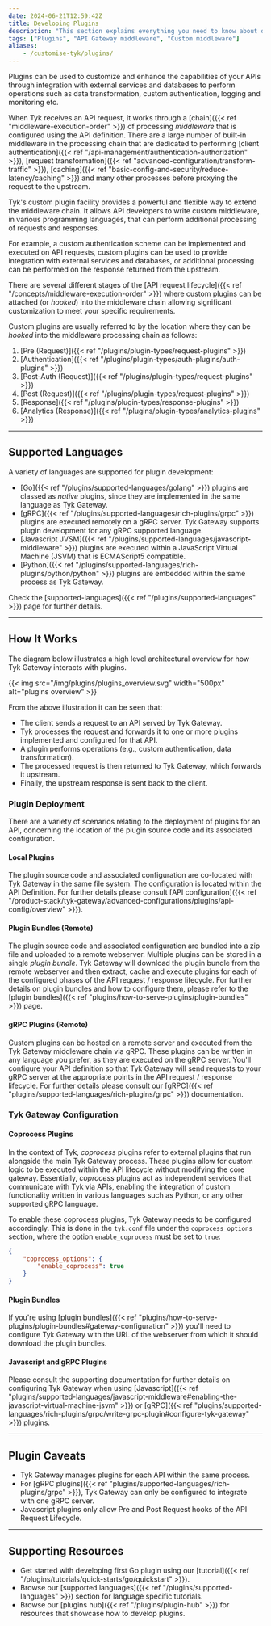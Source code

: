 ```yaml
---
date: 2024-06-21T12:59:42Z
title: Developing Plugins
description: "This section explains everything you need to know about developing your own plugins. This page gives an overview of plugins and provides links to the appropriate documentation."
tags: ["Plugins", "API Gateway middleware", "Custom middleware"]
aliases:
    - /customise-tyk/plugins/
---
```


Plugins can be used to customize and enhance the capabilities of your APIs through integration with external services and databases to perform operations such as data transformation, custom authentication, logging and monitoring etc.

When Tyk receives an API request, it works through a [chain]({{< ref "middleware-execution-order" >}}) of processing *middleware* that is configured using the API definition. There are a large number of built-in middleware in the processing chain that are dedicated to performing [client authentication]({{< ref "/api-management/authentication-authorization" >}}), [request transformation]({{< ref "advanced-configuration/transform-traffic" >}}), [caching]({{< ref "basic-config-and-security/reduce-latency/caching" >}}) and many other processes before proxying the request to the upstream.

Tyk's custom plugin facility provides a powerful and flexible way to extend the middleware chain. It allows API developers to write custom middleware, in various programming languages, that can perform additional processing of requests and responses.

For example, a custom authentication scheme can be implemented and executed on API requests, custom plugins can be used to provide integration with external services and databases, or additional processing can be performed on the response returned from the upstream.

There are several different stages of the [API request lifecycle]({{< ref "/concepts/middleware-execution-order" >}}) where custom plugins can be attached (or *hooked*) into the middleware chain allowing significant customization to meet your specific requirements.

Custom plugins are usually referred to by the location where they can be *hooked* into the middleware processing chain as follows:

1. [Pre (Request)]({{< ref "/plugins/plugin-types/request-plugins" >}})
2. [Authentication]({{< ref "/plugins/plugin-types/auth-plugins/auth-plugins" >}})
3. [Post-Auth (Request)]({{< ref "/plugins/plugin-types/request-plugins" >}})
4. [Post (Request)]({{< ref "/plugins/plugin-types/request-plugins" >}})
5. [Response]({{< ref "/plugins/plugin-types/response-plugins" >}})
6. [Analytics (Response)]({{< ref "/plugins/plugin-types/analytics-plugins" >}})


--- 

## Supported Languages

A variety of languages are supported for plugin development:

- [Go]({{< ref "/plugins/supported-languages/golang" >}}) plugins are classed as *native* plugins, since they are implemented in the same language as Tyk Gateway.  
- [gRPC]({{< ref "/plugins/supported-languages/rich-plugins/grpc" >}}) plugins are executed remotely on a gRPC server. Tyk Gateway supports plugin development for any gRPC supported language.
- [Javascript JVSM]({{< ref "/plugins/supported-languages/javascript-middleware" >}}) plugins are executed within a JavaScript Virtual Machine (JSVM) that is ECMAScript5 compatible.
- [Python]({{< ref "/plugins/supported-languages/rich-plugins/python/python" >}}) plugins are embedded within the same process as Tyk Gateway.

Check the [supported-languages]({{< ref "/plugins/supported-languages" >}}) page for further details.

---

## How It Works

The diagram below illustrates a high level architectural overview for how Tyk Gateway interacts with plugins.

{{< img src="/img/plugins/plugins_overview.svg" width="500px" alt="plugins overview" >}}

From the above illustration it can be seen that:

- The client sends a request to an API served by Tyk Gateway.
- Tyk processes the request and forwards it to one or more plugins implemented and configured for that API.
- A plugin performs operations (e.g., custom authentication, data transformation).
- The processed request is then returned to Tyk Gateway, which forwards it upstream.
- Finally, the upstream response is sent back to the client.

### Plugin Deployment

There are a variety of scenarios relating to the deployment of plugins for an API, concerning the location of the plugin source code and its associated configuration.

#### Local Plugins

The plugin source code and associated configuration are co-located with Tyk Gateway in the same file system. The configuration is located within the API Definition. For further details please consult [API configuration]({{< ref "/product-stack/tyk-gateway/advanced-configurations/plugins/api-config/overview" >}}).

#### Plugin Bundles (Remote)

The plugin source code and associated configuration are bundled into a zip file and uploaded to a remote webserver. Multiple plugins can be stored in a single *plugin bundle*. Tyk Gateway will download the plugin bundle from the remote webserver and then extract, cache and execute plugins for each of the configured phases of the API request / response lifecycle. For further details on plugin bundles and how to configure them, please refer to the [plugin bundles]({{< ref "plugins/how-to-serve-plugins/plugin-bundles" >}}) page.

#### gRPC Plugins (Remote)

Custom plugins can be hosted on a remote server and executed from the Tyk Gateway middleware chain via gRPC. These plugins can be written in any language you prefer, as they are executed on the gRPC server. You'll configure your API definition so that Tyk Gateway will send requests to your gRPC server at the appropriate points in the API request / response lifecycle. For further details please consult our [gRPC]({{< ref "plugins/supported-languages/rich-plugins/grpc" >}}) documentation.

### Tyk Gateway Configuration

#### Coprocess Plugins

In the context of Tyk, *coprocess* plugins refer to external plugins that run alongside the main Tyk Gateway process. These plugins allow for custom logic to be executed within the API lifecycle without modifying the core gateway. Essentially, *coprocess* plugins act as independent services that communicate with Tyk via APIs, enabling the integration of custom functionality written in various languages such as Python, or any other supported gRPC language.

To enable these coprocess plugins, Tyk Gateway needs to be configured accordingly. This is done in the `tyk.conf` file under the `coprocess_options` section, where the option `enable_coprocess` must be set to `true`:

```json
{
    "coprocess_options": {
        "enable_coprocess": true
    }
}
```

#### Plugin Bundles

If you're using [plugin bundles]({{< ref "plugins/how-to-serve-plugins/plugin-bundles#gateway-configuration" >}}) you'll need to configure Tyk Gateway with the URL of the webserver from which it should download the plugin bundles.

#### Javascript and gRPC Plugins

Please consult the supporting documentation for further details on configuring Tyk Gateway when using [Javascript]({{< ref "plugins/supported-languages/javascript-middleware#enabling-the-javascript-virtual-machine-jsvm" >}}) or [gRPC]({{< ref "plugins/supported-languages/rich-plugins/grpc/write-grpc-plugin#configure-tyk-gateway" >}}) plugins.

---

## Plugin Caveats

- Tyk Gateway manages plugins for each API within the same process.
- For [gRPC plugins]({{< ref "plugins/supported-languages/rich-plugins/grpc" >}}), Tyk Gateway can only be configured to integrate with one gRPC server.
- Javascript plugins only allow Pre and Post Request hooks of the API Request Lifecycle.

---

## Supporting Resources

- Get started with developing first Go plugin using our [tutorial]({{< ref "/plugins/tutorials/quick-starts/go/quickstart" >}}).
- Browse our [supported languages]({{< ref "/plugins/supported-languages" >}}) section for language specific tutorials.
- Browse our [plugins hub]({{< ref "/plugins/plugin-hub" >}}) for resources that showcase how to develop plugins.

  